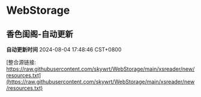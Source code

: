 # WebStorage

## 香色闺阁-自动更新

**自动更新时间** 2024-08-04 17:48:46 CST+0800

[整合源链接: https://raw.githubusercontent.com/skywrt/WebStorage/main/xsreader/new/resources.txt](https://raw.githubusercontent.com/skywrt/WebStorage/main/xsreader/new/resources.txt)
